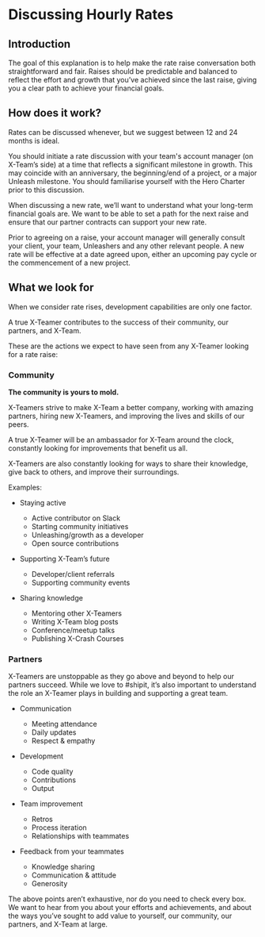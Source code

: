 # Discussing Hourly Rates

## Introduction

The goal of this explanation is to help make the rate raise conversation both straightforward and fair. Raises should be predictable and balanced to reflect the effort and growth that you’ve achieved since the last raise, giving you a clear path to achieve your financial goals.

## How does it work?

Rates can be discussed whenever, but we suggest between 12 and 24 months is ideal.

You should initiate a rate discussion with your team's account manager (on X-Team’s side) at a time that reflects a significant milestone in growth. This may coincide with an anniversary, the beginning/end of a project, or a major Unleash milestone. You should familiarise yourself with the Hero Charter prior to this discussion.

When discussing a new rate, we’ll want to understand what your long-term financial goals are. We want to be able to set a path for the next raise and ensure that our partner contracts can support your new rate.

Prior to agreeing on a raise, your account manager will generally consult your client, your team, Unleashers and any other relevant people. A new rate will be effective at a date agreed upon, either an upcoming pay cycle or the commencement of a new project.

## What we look for

When we consider rate rises, development capabilities are only one factor.

A true X-Teamer contributes to the success of their community, our partners, and X-Team.

These are the actions we expect to have seen from any X-Teamer looking for a rate raise:

### Community

**The community is yours to mold.**

X-Teamers strive to make X-Team a better company, working with amazing partners, hiring new X-Teamers, and improving the lives and skills of our peers.

A true X-Teamer will be an ambassador for X-Team around the clock, constantly looking for improvements that benefit us all.

X-Teamers are also constantly looking for ways to share their knowledge, give back to others, and improve their surroundings.

Examples:

* Staying active
  * Active contributor on Slack
  * Starting community initiatives
  * Unleashing/growth as a developer
  * Open source contributions

* Supporting X-Team’s future
  * Developer/client referrals
  * Supporting community events

* Sharing knowledge
  * Mentoring other X-Teamers
  * Writing X-Team blog posts
  * Conference/meetup talks
  * Publishing X-Crash Courses

### Partners

X-Teamers are unstoppable as they go above and beyond to help our partners
succeed. While we love to #shipit, it’s also important to understand the role an X-Teamer plays in building and supporting a great team.

* Communication
  * Meeting attendance
  * Daily updates
  * Respect & empathy

* Development
  * Code quality
  * Contributions
  * Output

* Team improvement
  * Retros
  * Process iteration
  * Relationships with teammates

* Feedback from your teammates
  * Knowledge sharing
  * Communication & attitude
  * Generosity


The above points aren’t exhaustive, nor do you need to check every box. We want to hear from you about your efforts and achievements, and about the ways you’ve sought to add value to yourself, our community, our partners, and X-Team at large.